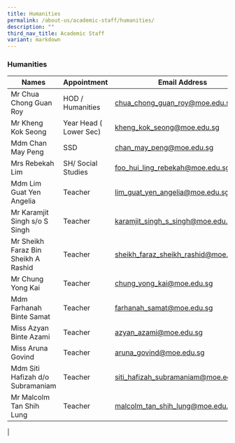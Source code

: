 ```yaml
---
title: Humanities
permalink: /about-us/academic-staff/humanities/
description: ""
third_nav_title: Academic Staff
variant: markdown
---
```

### **Humanities**

| Names | Appointment | Email Address |
|---|---|---|
| Mr Chua Chong Guan Roy | HOD / Humanities | [chua_chong_guan_roy@moe.edu.sg](mailto:chua_chong_guan_roy@moe.edu.sg) |
| Mr Kheng Kok Seong | Year Head ( Lower Sec) | [kheng_kok_seong@moe.edu.sg](mailto:kheng_kok_seong@moe.edu.sg) |
| Mdm Chan May Peng | SSD | [chan_may_peng@moe.edu.sg](mailto:chan_may_peng@moe.edu.sg) |
| Mrs Rebekah Lim | SH/ Social Studies | [foo_hui_ling_rebekah@moe.edu.sg](mailto:foo_hui_ling_rebekah@moe.edu.sg) |
| Mdm Lim Guat Yen Angelia | Teacher | [lim_guat_yen_angelia@moe.edu.sg](mailto:lim_guat_yen_angelia@moe.edu.sg) |
| Mr Karamjit Singh s/o S Singh | Teacher | [karamjit_singh_s_singh@moe.edu.sg](mailto:karamjit_singh_s_singh@moe.edu.sg) |
| Mr Sheikh Faraz Bin Sheikh A Rashid | Teacher | [sheikh_faraz_sheikh_rashid@moe.edu.sg](mailto:sheikh_faraz_sheikh_rashid@moe.edu.sg) |
| Mr Chung Yong Kai | Teacher | [chung_yong_kai@moe.edu.sg](mailto:chung_yong_kai@moe.edu.sg) |
| Mdm Farhanah Binte Samat | Teacher | [farhanah_samat@moe.edu.sg](mailto:farhanah_samat@moe.edu.sg) |
| Miss Azyan Binte Azami | Teacher | [azyan_azami@moe.edu.sg](mailto:azyan_azami@moe.edu.sg) |
| Miss Aruna Govind | Teacher | [aruna_govind@moe.edu.sg](mailto:aruna_govind@moe.edu.sg) |
| Mdm Siti Hafizah d/o Subramaniam | Teacher | [siti_hafizah_subramaniam@moe.edu.sg](mailto:siti_hafizah_subramaniam@moe.edu.sg) |
| Mr Malcolm Tan Shih Lung | Teacher | [malcolm_tan_shih_lung@moe.edu.sg](mailto:malcolm_tan_shih_lung@moe.edu.sg) |
|
